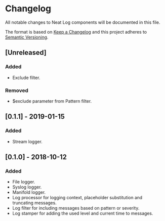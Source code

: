 # Changelog
All notable changes to Neat Log components will be documented in this file.

The format is based on [Keep a Changelog](https://keepachangelog.com/en/1.0.0/)
and this project adheres to [Semantic Versioning](https://semver.org/spec/v2.0.0.html).

## [Unreleased]
### Added
- Exclude filter.

### Removed
- $exclude parameter from Pattern filter.

## [0.1.1] - 2019-01-15
### Added
- Stream logger.

## [0.1.0] - 2018-10-12
### Added
- File logger.
- Syslog logger.
- Manifold logger.
- Log processor for logging context, placeholder substitution and truncating messages.
- Log filter for including messages based on pattern or severity.
- Log stamper for adding the used level and current time to messages.
